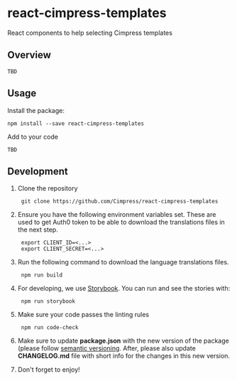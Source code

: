 # react-cimpress-templates
React components to help selecting Cimpress templates

## Overview 

    TBD

## Usage

Install the package:
    
    npm install --save react-cimpress-templates

  
Add to your code

    TBD
        

## Development

1. Clone the repository
    
        git clone https://github.com/Cimpress/react-cimpress-templates
        
2. Ensure you have the following environment variables set. These are used to get Auth0 token to be able to 
download the translations files in the next step.
    
        export CLIENT_ID=<...>
        export CLIENT_SECRET=<...>
        
3. Run the following command to download the language translations files. 
        
        npm run build

4. For developing, we use [Storybook](https://github.com/storybooks/storybook). You can run and see
the stories with:
        
        npm run storybook
        
5. Make sure your code passes the linting rules
        
        npm run code-check
        
6. Make sure to update **package.json** with the new version of the package (please follow 
[semantic versioning](https://semver.org/). After, please also update **CHANGELOG.md** file 
with short info for the changes in this new version.   

7. Don't forget to enjoy!